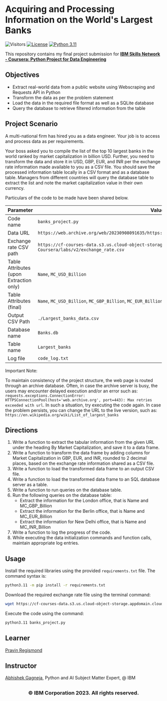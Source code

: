 # Acquiring and Processing Information on the World's Largest Banks

![Visitors](https://api.visitorbadge.io/api/visitors?path=https%3A%2F%2Fgithub.com%2Fpregismond%2Fibm-python-project-for-data-engineering&label=Visitors&countColor=%230d76a8&style=flat&labelStyle=none)
[![License](https://img.shields.io/badge/License-Apache_2.0-0D76A8?style=flat)](https://opensource.org/licenses/Apache-2.0)
[![Python 3.11](https://img.shields.io/badge/Python-3.11-green.svg)](https://shields.io/)

This repository contains my final project submission for **[IBM Skills Network - Coursera: Python Project for Data Engineering](https://www.coursera.org/learn/python-project-for-data-engineering)**

## Objectives

* Extract real-world data from a public website using Webscraping and Requests API in Python
* Transform the data as per the problem statement
* Load the data in the required file format as well as a SQLite database
* Query the database to retrieve filtered information from the table

## Project Scenario

A multi-national firm has hired you as a data engineer. Your job is to access and process data as per requirements.

Your boss asked you to compile the list of the top 10 largest banks in the world ranked by market capitalization in billion USD. Further, you need to transform the data and store it in USD, GBP, EUR, and INR per the exchange rate information made available to you as a CSV file. You should save the processed information table locally in a CSV format and as a database table. Managers from different countries will query the database table to extract the list and note the market capitalization value in their own currency.

Particulars of the code to be made have been shared below.

| Parameter                               | Value                                                                                                                             |
| --------------------------------------- | --------------------------------------------------------------------------------------------------------------------------------- |
| Code name                               | `banks_project.py`                                                                                                                |
| Data URL                                | `https://web.archive.org/web/20230908091635/https://en.wikipedia.org/wiki/List_of_largest_banks`                                  |
| Exchange rate CSV path                  | `https://cf-courses-data.s3.us.cloud-object-storage.appdomain.cloud/IBMSkillsNetwork-PY0221EN-Coursera/labs/v2/exchange_rate.csv` |
| Table Attributes (upon Extraction only) | `Name`, `MC_USD_Billion`                                                                                                          |
| Table Attributes (final)                | `Name`, `MC_USD_Billion`, `MC_GBP_Billion`, `MC_EUR_Billion`, `MC_INR_Billion`                                                    |
| Output CSV Path                         | `./Largest_banks_data.csv`                                                                                                        |
| Database name                           | `Banks.db`                                                                                                                        |
| Table name                              | `Largest_banks`                                                                                                                   |
| Log file                                | `code_log.txt`                                                                                                                    |

Important Note:

To maintain consistency of the project structure, the web page is routed through an archive database. Often, in case the archive server is busy, the users may encounter delayed execution and/or an error such as:
`requests.exceptions.ConnectionError: HTTPSConnectionPool(host='web.archive.org', port=443): Max retries exceeded with url`.
In such a situation, try executing the code again. In case the problem persists, you can change the URL to the live version, such as:
`https://en.wikipedia.org/wiki/List_of_largest_banks`

## Directions

1. Write a function to extract the tabular information from the given URL under the heading By Market Capitalization, and save it to a data frame.
1. Write a function to transform the data frame by adding columns for Market Capitalization in GBP, EUR, and INR, rounded to 2 decimal places, based on the exchange rate information shared as a CSV file.
1. Write a function to load the transformed data frame to an output CSV file.
1. Write a function to load the transformed data frame to an SQL database server as a table.
1. Write a function to run queries on the database table.
1. Run the following queries on the database table:
    - Extract the information for the London office, that is Name and MC_GBP_Billion
    - Extract the information for the Berlin office, that is Name and MC_EUR_Billion
    - Extract the information for New Delhi office, that is Name and MC_INR_Billion
1. Write a function to log the progress of the code.
1. While executing the data initialization commands and function calls, maintain appropriate log entries.

## Usage

Install the required libraries using the provided `requirements.txt` file. The command syntax is:

```bash
python3.11 -m pip install -r requirements.txt
```

Download the required exchange rate file using the terminal command:

```bash
wget https://cf-courses-data.s3.us.cloud-object-storage.appdomain.cloud/IBMSkillsNetwork-PY0221EN-Coursera/labs/v2/exchange_rate.csv
```

Execute the code using the command:

```bash
python3.11 banks_project.py
```

## Learner

[Pravin Regismond](https://www.linkedin.com/in/pregismond)

## Instructor

[Abhishek Gagneja](https://www.coursera.org/instructor/~129186572), Python and AI Subject Matter Expert, @ IBM

## <h3 align="center"> © IBM Corporation 2023. All rights reserved. <h3/>
